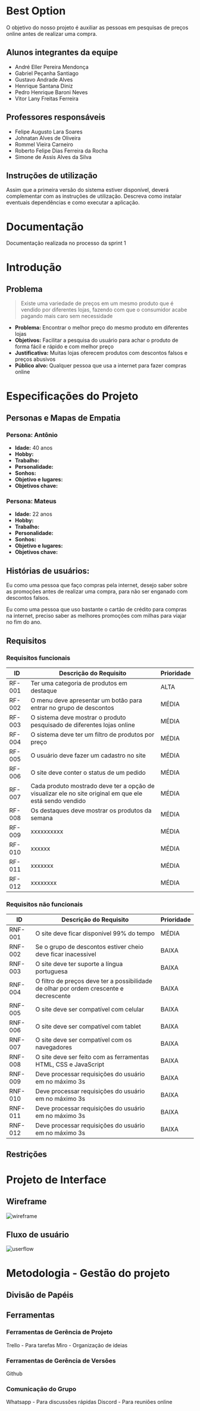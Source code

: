 <!--- [![Open in Visual Studio Code](https://classroom.github.com/assets/open-in-vscode-c66648af7eb3fe8bc4f294546bfd86ef473780cde1dea487d3c4ff354943c9ae.svg)](https://classroom.github.com/online_ide?assignment_repo_id=7564031&assignment_repo_type=AssignmentRepo) -->
# Best Option
O objetivo do nosso projeto é auxiliar as pessoas em pesquisas de preços online antes de realizar uma compra.

## Alunos integrantes da equipe

* André Eller Pereira Mendonça
* Gabriel Peçanha Santiago
* Gustavo Andrade Alves
* Henrique Santana Diniz
* Pedro Henrique Baroni Neves
* Vitor Lany Freitas Ferreira

## Professores responsáveis


* Felipe Augusto Lara Soares
* Johnatan Alves de Oliveira
* Rommel Vieira Carneiro
* Roberto Felipe Dias Ferreira da Rocha
* Simone de Assis Alves da Silva

## Instruções de utilização

Assim que a primeira versão do sistema estiver disponível, deverá complementar com as instruções de utilização. Descreva como instalar eventuais dependências e como executar a aplicação.

# Documentação
Documentação realizada no processo da sprint 1

# Introdução

## Problema

> Existe uma variedade de preços em um mesmo produto que é vendido por diferentes lojas, fazendo com que o consumidor acabe pagando mais caro sem necessidade


<!-- Deve arbordar: Problema, Objetivos, Justificativa, Público alvo -->
- **Problema:** Encontrar o melhor preço do mesmo produto em diferentes lojas
- **Objetivos:** Facilitar a pesquisa do usuário para achar o produto de forma fácil e rápido e com melhor preço
- **Justificativa:** Muitas lojas oferecem produtos com descontos falsos e preços abusivos
- **Público alvo:** Qualquer pessoa que usa a internet para fazer compras online

# Especificações do Projeto
## Personas e Mapas de Empatia
### Persona: Antônio
- **Idade:** 40 anos
- **Hobby:** 
- **Trabalho:** 
- **Personalidade:**
- **Sonhos:** 
- **Objetivo e lugares:** 
- **Objetivos chave:**

### Persona: Mateus
- **Idade:** 22 anos
- **Hobby:** 
- **Trabalho:** 
- **Personalidade:** 
- **Sonhos:** 
- **Objetivo e lugares:** 
- **Objetivos chave:** 

## Histórias de usuários:
Eu como uma pessoa que faço compras pela internet, desejo saber sobre as promoções antes de realizar uma compra, para não ser enganado com descontos falsos.

Eu como uma pessoa que uso bastante o cartão de crédito para compras na internet, preciso saber as melhores promoções com milhas para viajar no fim do ano.

## Requisitos
### Requisitos funcionais

|ID    | Descrição do Requisito  | Prioridade |
|------|-----------------------------------------|----|
|RF-001| Ter uma categoria de produtos em destaque | ALTA | 
|RF-002| O menu deve apresentar um botão para entrar no grupo de descontos   | MÉDIA |
|RF-003| O sistema deve mostrar o produto pesquisado de diferentes lojas online   | MÉDIA |
|RF-004| O sistema deve ter um filtro de produtos por preço   | MÉDIA |
|RF-005| O usuário deve fazer um cadastro no site   | MÉDIA |
|RF-006| O site deve conter o status de um pedido   | MÉDIA |
|RF-007| Cada produto mostrado deve ter a opção de visualizar ele no site original em que ele está sendo vendido   | MÉDIA |
|RF-008| Os destaques deve mostrar os produtos da semana   | MÉDIA |
|RF-009| xxxxxxxxxx  | MÉDIA |
|RF-010| xxxxxx   | MÉDIA |
|RF-011| xxxxxxx   | MÉDIA |
|RF-012| xxxxxxxx   | MÉDIA |

### Requisitos não funcionais

|ID     | Descrição do Requisito  |Prioridade |
|-------|-------------------------|----|
|RNF-001| O site deve ficar disponível 99% do tempo | MÉDIA | 
|RNF-002| Se o grupo de descontos estiver cheio deve ficar inacessivel |  BAIXA | 
|RNF-003| O site deve ter suporte a língua portuguesa |  BAIXA | 
|RNF-004| O filtro de preços deve ter a possibilidade de olhar por ordem crescente e decrescente |  BAIXA | 
|RNF-005| O site deve ser compatível com celular |  BAIXA | 
|RNF-006| O site deve ser compatível com tablet |  BAIXA | 
|RNF-007| O site deve ser compatível com os navegadores |  BAIXA | 
|RNF-008| O site deve ser feito com as ferramentas HTML, CSS e JavaScript |  BAIXA | 
|RNF-009| Deve processar requisições do usuário em no máximo 3s |  BAIXA | 
|RNF-010| Deve processar requisições do usuário em no máximo 3s |  BAIXA | 
|RNF-011| Deve processar requisições do usuário em no máximo 3s |  BAIXA | 
|RNF-012| Deve processar requisições do usuário em no máximo 3s |  BAIXA | 

## Restrições

# Projeto de Interface
## Wireframe
![wireframe](https://media.discordapp.net/attachments/961281775273902132/966054615944675408/unknown.png?width=572&height=467)

## Fluxo de usuário
![userflow](https://media.discordapp.net/attachments/961281775273902132/967047071477678110/unknown.png)

# Metodologia - Gestão do projeto

## Divisão de Papéis 

## Ferramentas
### Ferramentas de Gerência de Projeto
Trello - Para tarefas
Miro - Organização de ideias

### Ferramentas de Gerência de Versões
Github

### Comunicação do Grupo
Whatsapp - Para discussões rápidas
Discord - Para reuniões online

